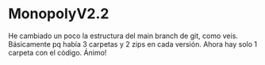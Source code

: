 # MonopolyV2.2

He cambiado un poco la estructura del main branch de git, como veis. Básicamente pq había 3 carpetas y 2 zips en cada versión. Ahora hay solo 1 carpeta con el código. Ánimo!
